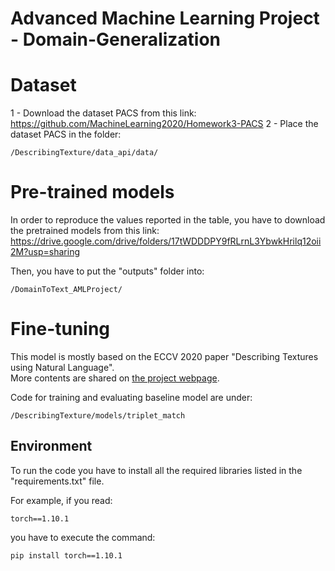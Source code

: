 # Advanced Machine Learning Project - Domain-Generalization

# Dataset
1 - Download the dataset PACS from this link: https://github.com/MachineLearning2020/Homework3-PACS
2 - Place the dataset PACS in the folder:
```
/DescribingTexture/data_api/data/
```

# Pre-trained models
In order to reproduce the values reported in the table, you have to download the pretrained models from this link: https://drive.google.com/drive/folders/17tWDDDPY9fRLrnL3YbwkHrilq12oii2M?usp=sharing

Then, you have to put the "outputs" folder into:

```
/DomainToText_AMLProject/
```

# Fine-tuning
This model is mostly based on the ECCV 2020 paper "Describing Textures using Natural Language".  
More contents are shared on [the project webpage](https://people.cs.umass.edu/~chenyun/texture/).

Code for training and evaluating baseline model are under:

```
/DescribingTexture/models/triplet_match
```

## Environment

To run the code you have to install all the required libraries listed in the "requirements.txt" file.

For example, if you read:

```
torch==1.10.1
```

you have to execute the command:

```
pip install torch==1.10.1
```
